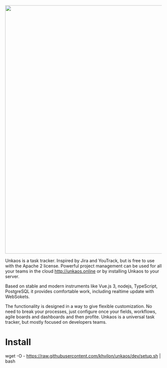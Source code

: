 # 

<div>
  <p align="center">
    <img src="pictures/big_logo.png" width="800"> 
  </p>
</div>

Unkaos is a task tracker. Inspired by Jira and YouTrack, but is free to use with the Apache 2 license. Powerful project management can be used for all your teams in the cloud http://unkaos.online or by installing Unkaos to your server.

Based on stable and modern instruments like Vue.js 3, nodejs, TypeScript, PostgreSQL it provides comfortable work, including realtime update with WebSokets.

The functionality is designed in a way to give flexible customization. No need to break your processes, just configure once your fields, workflows, agile boards and dashboards and then profite. Unkaos is a universal task tracker, but mostly focused on developers teams.

# Install
wget -O - https://raw.githubusercontent.com/khvilon/unkaos/dev/setup.sh | bash

